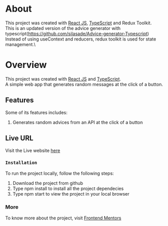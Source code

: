 # About

This project was created with [React JS](https://react.dev/), [TypeScript](https://www.typescriptlang.org/docs/handbook/react.html) and Redux Toolkit.\
 This is an updated version of the advice generator with typescript(https://github.com/silasade/Advice-generator-Typescript)
Instead of using useContext and reducers, redux toolkit is used for state management.\

# Overview

This project was created with [React JS](https://react.dev/) and [TypeScript](https://www.typescriptlang.org/docs/handbook/react.html).\
A simple web app that generates random messages at the click of a button.

## Features
  Some of its features includes:
  1. Generates random advices from an API at the click of a button
## Live URL
Visit the Live website [here](https://advice-generator-typescript.vercel.app/)

### `Installation`
  To run the project locally, follow the following steps:
  1. Download the project from github
  2. Type npm install to install all the project dependecies
  3. Type npm start to view the project in your local browser

### More
To know more about the project, visit [Frontend Mentors](https://www.frontendmentor.io/challenges/advice-generator-app-QdUG-13db/hub)


